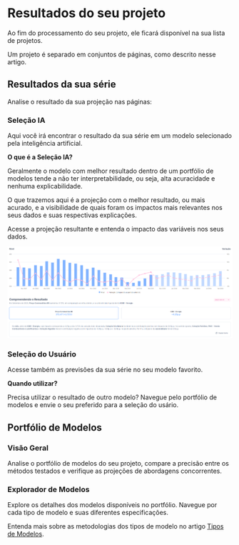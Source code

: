 # Resultados do seu projeto

Ao fim do processamento do seu projeto, ele ficará disponível na sua lista de projetos.

Um projeto é separado em conjuntos de páginas, como descrito nesse artigo.

## Resultados da sua série

Analise o resultado da sua projeção nas páginas:

### Seleção IA

Aqui você irá encontrar o resultado da sua série em um modelo selecionado pela inteligência artificial.

<div class="question-box-blue">

**O que é a Seleção IA?**

Geralmente o modelo com melhor resultado dentro de um portfólio de modelos tende a não ter interpretabilidade, ou seja, alta acuracidade e nenhuma explicabilidade.

O que trazemos aqui é a projeção com o melhor resultado, ou mais acurado, e a visibilidade de quais foram os impactos mais relevantes nos seus dados e suas respectivas explicações.

</div>

Acesse a projeção resultante e entenda o impacto das variáveis nos seus dados.

![](https://raw.githubusercontent.com/4intelligence/documentation/main/pt-br/time-series/resultados/img/ai-selection.png)

### Seleção do Usuário

Acesse também as previsões da sua série no seu modelo favorito.

<div class="question-box-blue">

**Quando utilizar?**

Precisa utilizar o resultado de outro modelo? Navegue pelo portfólio de modelos e envie o seu preferido para a seleção do usário.

</div>

## Portfólio de Modelos

### Visão Geral

Analise o portfólio de modelos do seu projeto, compare a precisão entre os métodos testados e verifique as projeções de abordagens concorrentes.

### Explorador de Modelos

Explore os detalhes dos modelos disponíveis no portfólio. Navegue por cada tipo de modelo e suas diferentes especificações.

Entenda mais sobre as metodologias dos tipos de modelo no artigo [Tipos de Modelos](/help-center/time-series/modelos/intro.md).

